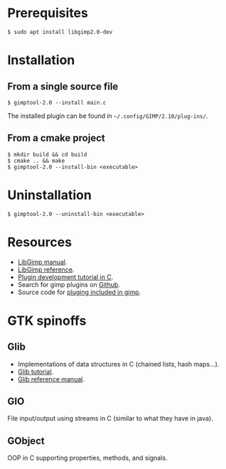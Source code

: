 # Prerequisites
```console
$ sudo apt install libgimp2.0-dev
```


# Installation
## From a single source file
```console
$ gimptool-2.0 --install main.c 
```

The installed plugin can be found in `~/.config/GIMP/2.10/plug-ins/`.

## From a cmake project
```console
$ mkdir build && cd build
$ cmake .. && make
$ gimptool-2.0 --install-bin <executable>
```


# Uninstallation
```console
$ gimptool-2.0 --uninstall-bin <executable>
```

# Resources
- [LibGimp manual][1].
- [LibGimp reference][2].
- [Plugin development tutorial in C][3].
- Search for gimp plugins on [Github][4].
- Source code for [pluging included in gimp][5].

[1]: https://developer.gimp.org/api/2.0/
[2]: https://developer.gimp.org/api/2.0/libgimp/libgimp-index.html
[3]: https://developer.gimp.org/plug-ins.html
[4]: https://github.com/search?l=C&q=gimp+plugin&type=Repositories
[5]: https://gitlab.gnome.org/GNOME/gimp/-/tree/gimp-2-10/plug-ins


# GTK spinoffs
## Glib
- Implementations of data structures in C (chained lists, hash maps...).
- [Glib tutorial][6].
- [Glib reference manual][7].

[6]: https://developer.ibm.com/tutorials/l-glib/
[7]: https://developer.gnome.org/glib/stable/

## GIO
File input/output using streams in C (similar to what they have in java).

## GObject
OOP in C supporting properties, methods, and signals.
